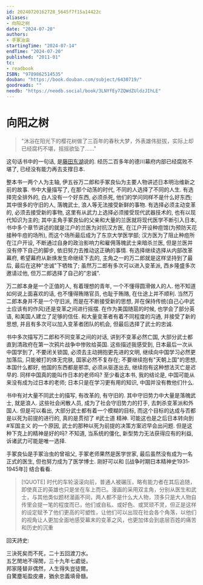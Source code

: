 ```yaml
---
id: 20240720162728_5645f7f15a14422c
aliases:
- 向阳之树
date: "2024-07-20"
authors:
- 手冢治虫
startingTime: "2024-07-14"
endTime: "2024-07-20"
published: "2011-01"
tc:
- readbook
ISBN: "9789862514535"
douban: "https://book.douban.com/subject/6430719/"
goodreads: ""
neodb: "https://neodb.social/book/3LNYfEy7ZQWdZUldzJIhLE"
---
```


# 向阳之树

> "沐浴在阳光下的樱花树做了三百年的春秋大梦，外表雄伟挺拔，实际上却已经腐朽不堪，摇摇欲坠了……"

这句话书中的一句话, 是[藤田东湖](https://zh.wikipedia.org/zh-tw/%E8%97%A4%E7%94%B0%E6%9D%B1%E6%B9%96)说的.
经历二百多年的德川幕府内部已经腐败不堪了, 已经没有能力再去支撑日本.

整本书一两个人为主轴, 伊五谷万二郎和手冢良仙为主要人物讲述日本明治维新之前的故事.
书中大量描写了, 在那个动荡的时代, 不同的人选择了不同的人生.
有选择完全排外的, 白人没有一个好东西, 必须杀死, 他们的学问同样不是什么好东西;
其中很多的守旧的人, 落魄武士, 浪人等无法接受新鲜的事物.
有选择必须主动变革的, 必须去接受新的事物, 这里有从武力上选择必须接受现代武器技术的, 也有以现代知识为主的;
其中主角手冢良仙的父亲和大量的兰医就将现代医学不断引入日本, 书中多个章节讲述的就是江户的兰医为对抗汉方医, 在江户开设种痘馆(为预防天花接种牛痘的场所), 而这个场所最后成为了东京大学医学部;
汉方医为了阻止种痘所在江户开设, 不断通过自身的政治影响力和雇佣落魄武士来暗杀兰医, 但是兰医并没有停下自己的脚步, 依旧努力去推动这正确的事情.
有选择继续选择从内部改革幕府, 希望幕府从新焕发生命继续下去的, 主角之一的万二郎就是这样坚持到了最后, 最后在这种"忠诚"下牺牲了;
虽然万二郎有多次可以进入变革派, 西乡隆盛多次邀请过他, 但万二郎选择了自己的"忠诚".

万二郎本身是一个正值的人, 有着理想的青年, 一个不懂得圆滑做人的人.
他不知道如何说上面喜欢的话, 也不懂得贿赂官员, 也耻于贿赂, 在仕途上并不顺利.
当然万二郎本身并不是一个守旧派, 而是在不断接受新的思想, 并在保持传统(自己心中武士应该有的作风)还是变革之间进行摇摆.
在作为美国随扈的时候, 也学会了部分英语, 和美国人建立了足够的信任.
和大量变革者有着不同程度的沟通, 并接受了新的思想, 并且有多次可以加入变革者团队的机会, 但最后选择了武士的忠诚.

书中多次描写万二郎和不同变革之间的对话, 讲到不变革必然亡国, 大部分武士都直到清政府在第一次鸦片战争中惨败给英国.
这些描述我感受到, 日本最后一次从中国学到了, 不要闭关锁国, 必须去主动拥抱更先进的文明, 继续向中国学习必然更加落后, 只能被打的体无完肤, 国家必然不复存在;
不要继续抱有"天朝上国"的思想, 本国什么都好, 他国的东西都是邪祟, 必须从驱逐出去, 继续抱有这种想法灭亡是迟早的.
同样中国真的能叫作日本的老师吗? 至少看这本书, 我的结论是, 中国可能从来没有成为过日本的老师; 日本只是在学习更有用的知识, 中国并没有教他们什么.

书中有对大量不同武士的描写, 有改革的, 有守旧的.
其中守旧势力中大量是落魄武士, 就是浪人.
这些社会闲散人员, 成为了社会守旧势力的打手, 去刺杀变革派和外国人.
但是可以看出, 大部分武士都有着一个模糊的目标, 而这个目标的达成与否都是以死为前提的进行的, 真的是贯彻了 #武士道 精神.
可能这也是之后日本转向到 #军国主义 的一个原因, 武士的那种以死为前提的决策方案迟早会出问题.
但是这种下克上的精神是好的吗? 不知道, 当系统的僵化, 新型势力无法获得应有的利益, 诉诸武力可能是唯一选择.

手冢良仙是手冢治虫的曾祖父, 手冢老师果然是医学世家, 最后虽然没有成为一名正式的医生, 但也努力成为了医学博士.
刚好可以和 [[战争时期日本精神史1931‐1945年]] 结合看看.

> [!QUOTE]
> 时代的车轮滚滚向前，普通人被碾压，略有能力者在其后追随，即使真正的英雄也只是坐在车上而已。漫画的采用双主角，分别从医生和武士，与其他类似题材漫画不同，两人都不是什么大人物，顶多只是大人物自传里会提一笔的程度而已，他们或自私、或好色、或冥顽不灵，但正是这样的设定赋予了他们更高的可塑性，让他们可以出现在社会各个角落，以他们的视角让人更加全面地感受幕末的变革之风，也更加体会到底层百姓的痛苦和历史的沉重

回天詩史:

三決死矣而不死，二十五回渡刀水。  
五乞閒地不得閒，三十九年七處徙。  
邦家隆替非偶然，人生得失豈徒爾。  
自驚塵垢盈皮膚，猶余忠義填骨髓。
